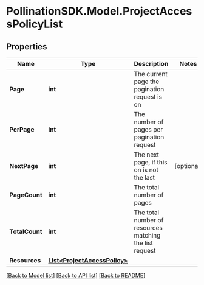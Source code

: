 
# PollinationSDK.Model.ProjectAccessPolicyList

## Properties

Name | Type | Description | Notes
------------ | ------------- | ------------- | -------------
**Page** | **int** | The current page the pagination request is on | 
**PerPage** | **int** | The number of pages per pagination request | 
**NextPage** | **int** | The next page, if this on is not the last | [optional] 
**PageCount** | **int** | The total number of pages | 
**TotalCount** | **int** | The total number of resources matching the list request | 
**Resources** | [**List&lt;ProjectAccessPolicy&gt;**](ProjectAccessPolicy.md) |  | 

[[Back to Model list]](../README.md#documentation-for-models)
[[Back to API list]](../README.md#documentation-for-api-endpoints)
[[Back to README]](../README.md)

